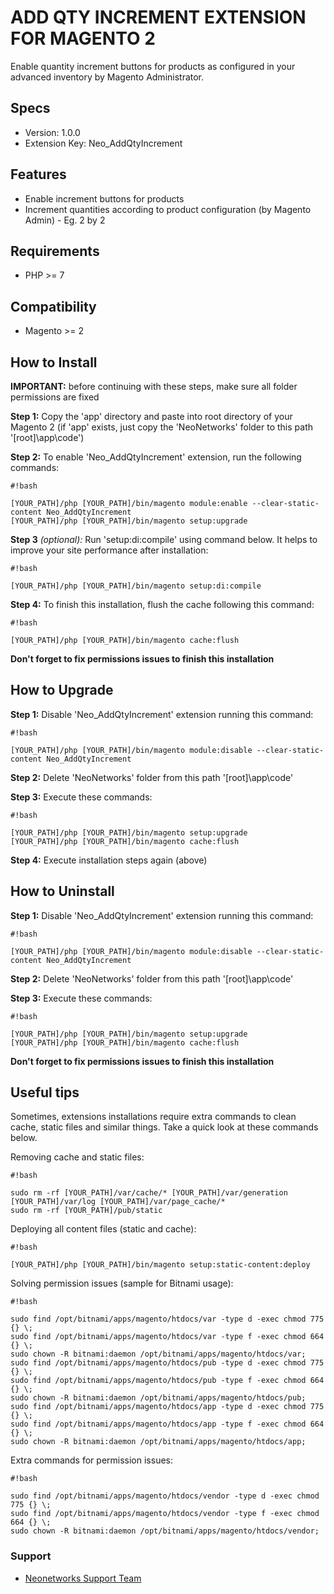 # ADD QTY INCREMENT EXTENSION FOR MAGENTO 2 #

Enable quantity increment buttons for products as configured in your advanced inventory by Magento Administrator.

## Specs ##

* Version: 1.0.0
* Extension Key: Neo_AddQtyIncrement

## Features ##

* Enable increment buttons for products
* Increment quantities according to product configuration (by Magento Admin) - Eg. 2 by 2

## Requirements ##
* PHP >= 7

## Compatibility ##
* Magento >= 2

## How to Install ##

**IMPORTANT:** before continuing with these steps, make sure all folder permissions are fixed

**Step 1:** Copy the 'app' directory and paste into root directory of your Magento 2 (if 'app' exists, just copy the 'NeoNetworks' folder to this path '[root]\app\code\')

**Step 2:** To enable 'Neo_AddQtyIncrement' extension, run the following commands:

```
#!bash

[YOUR_PATH]/php [YOUR_PATH]/bin/magento module:enable --clear-static-content Neo_AddQtyIncrement
[YOUR_PATH]/php [YOUR_PATH]/bin/magento setup:upgrade
```

**Step 3** *(optional):* Run 'setup:di:compile' using command below. It helps to improve your site performance after installation:

```
#!bash

[YOUR_PATH]/php [YOUR_PATH]/bin/magento setup:di:compile
```

**Step 4:** To finish this installation, flush the cache following this command:

```
#!bash

[YOUR_PATH]/php [YOUR_PATH]/bin/magento cache:flush
```

**Don't forget to fix permissions issues to finish this installation**

## How to Upgrade ##

**Step 1:** Disable 'Neo_AddQtyIncrement' extension running this command:

```
#!bash

[YOUR_PATH]/php [YOUR_PATH]/bin/magento module:disable --clear-static-content Neo_AddQtyIncrement
```

**Step 2:** Delete 'NeoNetworks' folder from this path '[root]\app\code\'

**Step 3:** Execute these commands:

```
#!bash

[YOUR_PATH]/php [YOUR_PATH]/bin/magento setup:upgrade
[YOUR_PATH]/php [YOUR_PATH]/bin/magento cache:flush

```

**Step 4:** Execute installation steps again (above)

## How to Uninstall ##

**Step 1:** Disable 'Neo_AddQtyIncrement' extension running this command:

```
#!bash

[YOUR_PATH]/php [YOUR_PATH]/bin/magento module:disable --clear-static-content Neo_AddQtyIncrement
```

**Step 2:** Delete 'NeoNetworks' folder from this path '[root]\app\code\'

**Step 3:** Execute these commands:

```
#!bash

[YOUR_PATH]/php [YOUR_PATH]/bin/magento setup:upgrade
[YOUR_PATH]/php [YOUR_PATH]/bin/magento cache:flush
```

**Don't forget to fix permissions issues to finish this installation**

## Useful tips ##

Sometimes, extensions installations require extra commands to clean cache, static files and similar things. Take a quick look at these commands below.


Removing cache and static files:

```
#!bash

sudo rm -rf [YOUR_PATH]/var/cache/* [YOUR_PATH]/var/generation [YOUR_PATH]/var/log [YOUR_PATH]/var/page_cache/*
sudo rm -rf [YOUR_PATH]/pub/static
```

Deploying all content files (static and cache):

```
#!bash

[YOUR_PATH]/php [YOUR_PATH]/bin/magento setup:static-content:deploy
```

Solving permission issues (sample for Bitnami usage):

```
#!bash

sudo find /opt/bitnami/apps/magento/htdocs/var -type d -exec chmod 775 {} \;
sudo find /opt/bitnami/apps/magento/htdocs/var -type f -exec chmod 664 {} \;
sudo chown -R bitnami:daemon /opt/bitnami/apps/magento/htdocs/var;
sudo find /opt/bitnami/apps/magento/htdocs/pub -type d -exec chmod 775 {} \;
sudo find /opt/bitnami/apps/magento/htdocs/pub -type f -exec chmod 664 {} \;
sudo chown -R bitnami:daemon /opt/bitnami/apps/magento/htdocs/pub;
sudo find /opt/bitnami/apps/magento/htdocs/app -type d -exec chmod 775 {} \;
sudo find /opt/bitnami/apps/magento/htdocs/app -type f -exec chmod 664 {} \;
sudo chown -R bitnami:daemon /opt/bitnami/apps/magento/htdocs/app;
```

Extra commands for permission issues:

```
#!bash

sudo find /opt/bitnami/apps/magento/htdocs/vendor -type d -exec chmod 775 {} \;
sudo find /opt/bitnami/apps/magento/htdocs/vendor -type f -exec chmod 664 {} \;
sudo chown -R bitnami:daemon /opt/bitnami/apps/magento/htdocs/vendor;
```

### Support ###

* [Neonetworks Support Team](http://www.neonetworks.com.au/#contactsPage)